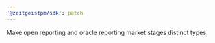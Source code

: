 ```yaml
---
'@zeitgeistpm/sdk': patch
---
```


Make open reporting and oracle reporting market stages distinct types.
